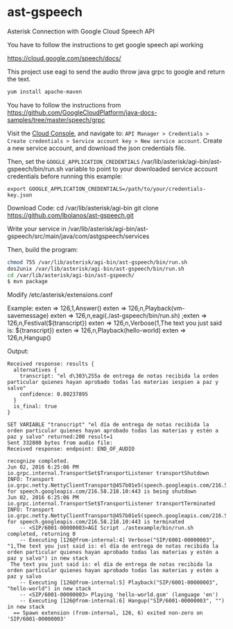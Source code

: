# ast-gspeech
Asterisk Connection with Google Cloud Speech API

You have to follow the instructions to get google speech api working

https://cloud.google.com/speech/docs/

This project use eagi to send the audio throw java grpc to google and return the text.

```sh
yum install apache-maven
```

You have to follow the instructions from https://github.com/GoogleCloudPlatform/java-docs-samples/tree/master/speech/grpc

Visit the [Cloud Console](https://console.developers.google.com), and navigate to:
`API Manager > Credentials > Create credentials >
Service account key > New service account`.
Create a new service account, and download the json credentials file.

Then, set
the `GOOGLE_APPLICATION_CREDENTIALS` /var/lib/asterisk/agi-bin/ast-gspeech/bin/run.sh variable to point to your
downloaded service account credentials before running this example:

    export GOOGLE_APPLICATION_CREDENTIALS=/path/to/your/credentials-key.json

Download Code:
cd /var/lib/asterisk/agi-bin
git clone https://github.com/lbolanos/ast-gspeech.git

Write your service in /var/lib/asterisk/agi-bin/ast-gspeech/src/main/java/com/astgspeech/services


Then, build the program:

```sh
chmod 755 /var/lib/asterisk/agi-bin/ast-gspeech/bin/run.sh
dos2unix /var/lib/asterisk/agi-bin/ast-gspeech/bin/run.sh
cd /var/lib/asterisk/agi-bin/ast-gspeech/
$ mvn package
```

Modify /etc/asterisk/extensions.conf

Example:
exten => 126,1,Answer()
exten => 126,n,Playback(vm-savemessage)
exten => 126,n,eagi(./ast-gspeech/bin/run.sh)
;exten => 126,n,Festival(${transcript})
exten => 126,n,Verbose(1,The text you just said is: ${transcript})
exten => 126,n,Playback(hello-world)
exten => 126,n,Hangup()

Output:
```
Received response: results {
  alternatives {
    transcript: "el d\303\255a de entrega de notas recibida la orden particular quienes hayan aprobado todas las materias iespien a paz y salvo"
    confidence: 0.80237895
  }
  is_final: true
}

SET VARIABLE "transcript" "el día de entrega de notas recibida la orden particular quienes hayan aprobado todas las materias y estén a paz y salvo" returned:200 result=1
Sent 332800 bytes from audio file:
Received response: endpoint: END_OF_AUDIO

recognize completed.
Jun 02, 2016 6:25:06 PM io.grpc.internal.TransportSet$TransportListener transportShutdown
INFO: Transport io.grpc.netty.NettyClientTransport@457b01e5(speech.googleapis.com/216.58.218.10:443) for speech.googleapis.com/216.58.218.10:443 is being shutdown
Jun 02, 2016 6:25:06 PM io.grpc.internal.TransportSet$TransportListener transportTerminated
INFO: Transport io.grpc.netty.NettyClientTransport@457b01e5(speech.googleapis.com/216.58.218.10:443) for speech.googleapis.com/216.58.218.10:443 is terminated
    -- <SIP/6001-00000003>AGI Script ./astexample/bin/run.sh completed, returning 0
    -- Executing [126@from-internal:4] Verbose("SIP/6001-00000003", "1,The text you just said is: el día de entrega de notas recibida la orden particular quienes hayan aprobado todas las materias y estén a paz y salvo") in new stack
 The text you just said is: el día de entrega de notas recibida la orden particular quienes hayan aprobado todas las materias y estén a paz y salvo
    -- Executing [126@from-internal:5] Playback("SIP/6001-00000003", "hello-world") in new stack
    -- <SIP/6001-00000003> Playing 'hello-world.gsm' (language 'en')
    -- Executing [126@from-internal:6] Hangup("SIP/6001-00000003", "") in new stack
  == Spawn extension (from-internal, 126, 6) exited non-zero on 'SIP/6001-00000003'
```


